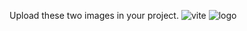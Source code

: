 Upload these two images in your project.
![vite](https://github.com/sabilaakram/React/assets/139713987/c83ac4bd-4689-4555-abdc-4939bf2f2420)
![logo](https://github.com/sabilaakram/React/assets/139713987/b99ce840-e3ec-41ae-b6c4-1e889e63de42)
